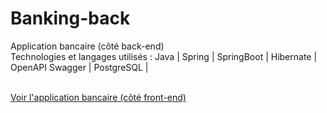# Banking-back
Application bancaire (côté back-end) </br>
Technologies et langages utilisés : Java | Spring | SpringBoot | Hibernate | OpenAPI Swagger | PostgreSQL | 
<br>
<br>

<a target="_blank" href="https://github.com/Axel44600/Banking-front">Voir l'application bancaire (côté front-end)</a>
